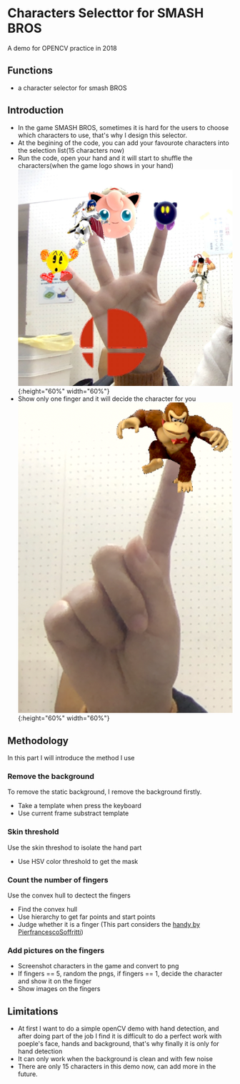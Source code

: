 # Characters Selecttor for SMASH BROS
A demo for OPENCV practice in 2018
## Functions
* a character selector for smash BROS

## Introduction
* In the game SMASH BROS, sometimes it is hard for the users to choose which characters to use, that's why I design this selector.
* At the begining of the code, you can add your favourote characters into the selection list(15 characters now)
* Run the code, open your hand and it will start to shuffle the characters(when the game logo shows in your hand)
![open hand](slides/open_hand.jpg){:height="60%" width="60%"}
* Show only one finger and it will decide the character for you
![selection](slides/select.png){:height="60%" width="60%"}


## Methodology
In this part I will introduce the method I use

### Remove the background
To remove the static background, I remove the background firstly.
* Take a template when press the keyboard
* Use current frame substract template

### Skin threshold
Use the skin threshod to isolate the hand part
* Use HSV color threshold to get the mask

### Count the number of fingers
Use the convex hull to dectect the fingers
* Find the convex hull
* Use hierarchy to get far points and start points
* Judge whether it is a finger
(This part considers the [handy by PierfrancescoSoffritti](https://github.com/PierfrancescoSoffritti/handy))


### Add pictures on the fingers
* Screenshot characters in the game and convert to png
* If fingers == 5, random the pngs, if fingers == 1, decide the character and show it on the finger
* Show images on the fingers


## Limitations
* At first I want to do a simple openCV demo with hand detection, and after doing part of the job I find it is difficult to do a perfect work with poeple's face, hands and background, that's why finally it is only for hand detection
* It can only work when the background is clean and with few noise
* There are only 15 characters in this demo now, can add more in the future.
